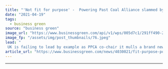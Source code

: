 ```yaml
---
title: "'Not fit for purpose' -  Powering Past Coal Alliance slammed by NGOs as 'smokescreen' for greenwashing"
date: "2021-04-19"
tags: 
  - business green
source: "business green"
image_url: "https://www.businessgreen.com/api/v1/wps/005d7c1/291ff490-253d-4879-828b-01aa4b76a91d/6/coal-power-plant-185x114.jpeg"
image_fp: "/assets/img/post_thumbnails/76.jpeg"
lead: "
 UK is failing to lead by example as PPCA co-chair it mulls a brand new coal mine in Cumbria, while financial institutions in group are not acting fast enough to cut ties with sector, report warns ..."
article_url: "https://www.businessgreen.com/news/4030021/fit-purpose-powering-past-coal-alliance-slammed-ngos-smokescreen-greenwashing"
---
```


---
